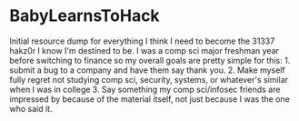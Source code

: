 # BabyLearnsToHack
Initial resource dump for everything I think I need to become the 31337 hakz0r I know I'm destined to be. I was a comp sci major freshman year before switching to finance so my overall goals are pretty simple for this: 1. submit a bug to a company and have them say thank you. 2. Make myself fully regret not studying comp sci, security, systems, or whatever's similar when I was in college 3. Say something my comp sci/infosec friends are impressed by because of the material itself, not just because I was the one who said it.
